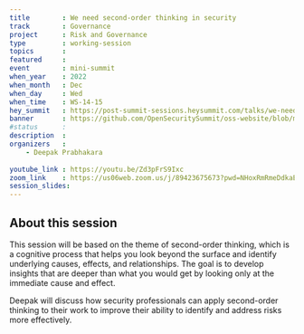 ```yaml
---
title        : We need second-order thinking in security
track        : Governance
project      : Risk and Governance
type         : working-session
topics       : 
featured     :
event        : mini-summit
when_year    : 2022
when_month   : Dec
when_day     : Wed
when_time    : WS-14-15
hey_summit   : https://post-summit-sessions.heysummit.com/talks/we-need-secondorder-thinking-in-security/
banner       : https://github.com/OpenSecuritySummit/oss-website/blob/main/content/sessions/2022/banners/Second-order%20thinking.png?raw=true
#status      : 
description  :
organizers   :
    - Deepak Prabhakara
    
youtube_link : https://youtu.be/Zd3pFrS9Ixc
zoom_link    : https://us06web.zoom.us/j/89423675673?pwd=NHoxRmRmeDdkaElmVGI4Nyttam1XZz09
session_slides:
---
```




## About this session
This session will be based on the theme of second-order thinking, which is a cognitive process that helps you look beyond the surface and identify underlying causes, effects, and relationships. The goal is to develop insights that are deeper than what you would get by looking only at the immediate cause and effect.

Deepak will discuss how security professionals can apply second-order thinking to their work to improve their ability to identify and address risks more effectively. 
